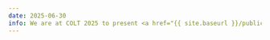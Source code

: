 ```yaml
---
date: 2025-06-30
info: We are at COLT 2025 to present <a href="{{ site.baseurl }}/publications/2025-gao-b-w-colt-csouc">When to Learn - Conformal Scores as Online Update Criteria</a> at the <i>Predictions and Uncertainty</i> workshop
---
```

